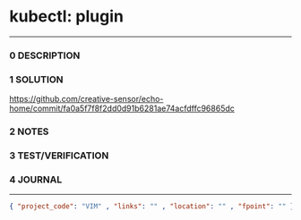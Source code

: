 # kubectl: plugin
--------------------------------
### 0 DESCRIPTION


### 1 SOLUTION

https://github.com/creative-sensor/echo-home/commit/fa0a5f7f8f2dd0d91b6281ae74acfdffc96865dc

### 2 NOTES


### 3 TEST/VERIFICATION


### 4 JOURNAL



--------------------------------
```json
{ "project_code": "VIM" , "links": "" , "location": "" , "fpoint": "" }
```
